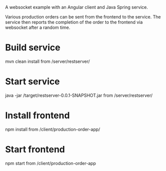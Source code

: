 A websocket example with an Angular client and Java Spring service.

Various production orders can be sent from the frontend to the service. 
The service then reports the completion of the order to the frontend via websocket after a random time.

# Build service
mvn clean install from /server/restserver/

# Start service
java -jar /target/restserver-0.0.1-SNAPSHOT.jar from /server/restserver/

# Install frontend
npm install from /client/production-order-app/

# Start frontend
npm start from /client/production-order-app
